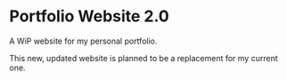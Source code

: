 # Portfolio Website 2.0

A WiP website for my personal portfolio.

This new, updated website is planned to be a replacement for my current one.

